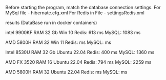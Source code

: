 Before starting the program, match the database connection settings.
For MySql file - hibernate.cfg.xml
For Redis in File - settingsRedis.xml

results (DataBase run in docker containers)

intel 9900KF RAM 32 Gb Win 10
Redis:	 613 ms
MySQL:	1083 ms

AMD  5800H RAM 32 Win 11
Redis:	 ms
MySQL:	 ms

Intel 8530U RAM 32 Gb Ubuntu 22.04
Redis:	 400 ms
MySQL:	1360 ms

AMD FX 3520 RAM 16 Ubuntu 22.04 
Redis:	 794 ms
MySQL:	2259 ms

AMD  5800H RAM 32 Ubuntu 22.04
Redis:	 ms
MySQL:	 ms